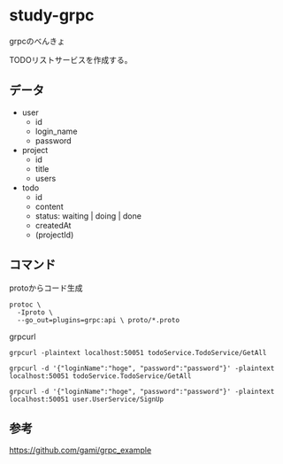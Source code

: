 # study-grpc

grpcのべんきょ

TODOリストサービスを作成する。

## データ

- user
  - id
  - login_name
  - password
- project
  - id
  - title
  - users
- todo
  - id
  - content
  - status: waiting | doing | done
  - createdAt
  - (projectId)

## コマンド

protoからコード生成

```shell
protoc \
  -Iproto \
  --go_out=plugins=grpc:api \ proto/*.proto
```

grpcurl

```shell
grpcurl -plaintext localhost:50051 todoService.TodoService/GetAll
```

```shell
grpcurl -d '{"loginName":"hoge", "password":"password"}' -plaintext localhost:50051 todoService.TodoService/GetAll
```

```shell
grpcurl -d '{"loginName":"hoge", "password":"password"}' -plaintext localhost:50051 user.UserService/SignUp
```


## 参考

https://github.com/gami/grpc_example
